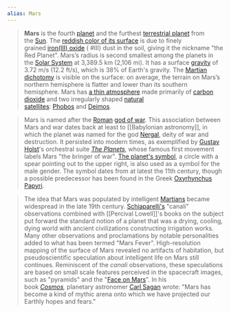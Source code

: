 ```yaml
---
alias: Mars
---
```


> **Mars** is the fourth [planet](https://en.wikipedia.org/wiki/Planet "Planet") and the furthest [terrestrial planet](https://en.wikipedia.org/wiki/Terrestrial_planet "Terrestrial planet") from the [Sun](https://en.wikipedia.org/wiki/Sun "Sun"). The [reddish color of its surface](https://en.wikipedia.org/wiki/Mars_surface_color "Mars surface color") is due to finely grained [iron(III) oxide](https://en.wikipedia.org/wiki/Iron(III)_oxide "Iron(III) oxide") ( #III) dust in the soil, giving it the nickname "the Red Planet". Mars’s radius is second smallest among the planets in the [Solar System](https://en.wikipedia.org/wiki/Solar_System "Solar System") at 3,389.5 km (2,106 mi). It has a surface [gravity](https://en.wikipedia.org/wiki/Gravity "Gravity") of 3.72 m/s (12.2 ft/s), which is 38% of Earth's gravity. The [Martian dichotomy](https://en.wikipedia.org/wiki/Martian_dichotomy "Martian dichotomy") is visible on the surface: on average, the terrain on Mars’s northern hemisphere is flatter and lower than its southern hemisphere. Mars has [a thin atmosphere](https://en.wikipedia.org/wiki/Atmosphere_of_Mars "Atmosphere of Mars") made primarily of [carbon dioxide](https://en.wikipedia.org/wiki/Carbon_dioxide "Carbon dioxide") and two irregularly shaped [natural satellites](https://en.wikipedia.org/wiki/Natural_satellite "Natural satellite"): [Phobos](https://en.wikipedia.org/wiki/Phobos_(moon) "Phobos (moon)") and [Deimos](https://en.wikipedia.org/wiki/Deimos_(moon) "Deimos (moon)").

> Mars is named after the [Roman](https://en.wikipedia.org/wiki/Ancient_Rome "Ancient Rome") [god of war](https://en.wikipedia.org/wiki/Mars_(mythology) "Mars (mythology)"). This association between Mars and war dates back at least to [[Babylonian astronomy]], in which the planet was named for the god [Nergal](https://en.wikipedia.org/wiki/Nergal "Nergal"), deity of war and destruction. It persisted into modern times, as exemplified by [Gustav Holst](https://en.wikipedia.org/wiki/Gustav_Holst "Gustav Holst")'s orchestral suite _[The Planets](https://en.wikipedia.org/wiki/The_Planets "The Planets")_, whose famous first movement labels Mars "the bringer of war". [The planet's symbol](https://en.wikipedia.org/wiki/Gender_symbol "Gender symbol"), a circle with a spear pointing out to the upper right, is also used as a symbol for the male gender. The symbol dates from at latest the 11th century, though a possible predecessor has been found in the Greek [Oxyrhynchus Papyri](https://en.wikipedia.org/wiki/Oxyrhynchus_Papyri "Oxyrhynchus Papyri").

> The idea that Mars was populated by intelligent [Martians](https://en.wikipedia.org/wiki/Martian "Martian") became widespread in the late 19th century. [Schiaparelli's](https://en.wikipedia.org/wiki/Giovanni_Schiaparelli "Giovanni Schiaparelli") "canali" observations combined with [[Percival Lowell]]'s books on the subject put forward the standard notion of a planet that was a drying, cooling, dying world with ancient civilizations constructing irrigation works. Many other observations and proclamations by notable personalities added to what has been termed "Mars Fever". High-resolution mapping of the surface of Mars revealed no artifacts of habitation, but pseudoscientific speculation about intelligent life on Mars still continues. Reminiscent of the _canali_ observations, these speculations are based on small scale features perceived in the spacecraft images, such as "pyramids" and the "[Face on Mars](https://en.wikipedia.org/wiki/Cydonia_(Mars) "Cydonia (Mars)")". In his book _[Cosmos](https://en.wikipedia.org/wiki/Cosmos_(Sagan_book) "Cosmos (Sagan book)"),_ planetary astronomer [Carl Sagan](https://en.wikipedia.org/wiki/Carl_Sagan "Carl Sagan") wrote: "Mars has become a kind of mythic arena onto which we have projected our Earthly hopes and fears."
